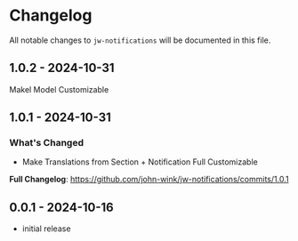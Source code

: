 # Changelog

All notable changes to `jw-notifications` will be documented in this file.

## 1.0.2 - 2024-10-31

Makel Model Customizable

## 1.0.1 - 2024-10-31

### What's Changed

* Make Translations from Section + Notification Full Customizable

**Full Changelog**: https://github.com/john-wink/jw-notifications/commits/1.0.1

## 0.0.1 - 2024-10-16

- initial release
